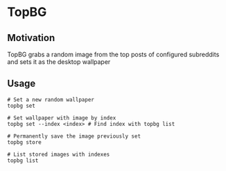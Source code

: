 # TopBG

## Motivation

TopBG grabs a random image from the top posts of configured subreddits and sets it as the desktop wallpaper

## Usage

```shell
# Set a new random wallpaper
topbg set

# Set wallpaper with image by index
topbg set --index <index> # Find index with topbg list

# Permanently save the image previously set
topbg store

# List stored images with indexes
topbg list
```

